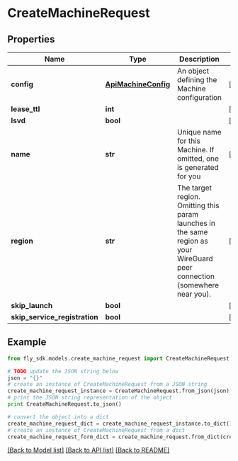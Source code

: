 # CreateMachineRequest


## Properties

Name | Type | Description | Notes
------------ | ------------- | ------------- | -------------
**config** | [**ApiMachineConfig**](ApiMachineConfig.md) | An object defining the Machine configuration | [optional] 
**lease_ttl** | **int** |  | [optional] 
**lsvd** | **bool** |  | [optional] 
**name** | **str** | Unique name for this Machine. If omitted, one is generated for you | [optional] 
**region** | **str** | The target region. Omitting this param launches in the same region as your WireGuard peer connection (somewhere near you). | [optional] 
**skip_launch** | **bool** |  | [optional] 
**skip_service_registration** | **bool** |  | [optional] 

## Example

```python
from fly_sdk.models.create_machine_request import CreateMachineRequest

# TODO update the JSON string below
json = "{}"
# create an instance of CreateMachineRequest from a JSON string
create_machine_request_instance = CreateMachineRequest.from_json(json)
# print the JSON string representation of the object
print CreateMachineRequest.to_json()

# convert the object into a dict
create_machine_request_dict = create_machine_request_instance.to_dict()
# create an instance of CreateMachineRequest from a dict
create_machine_request_form_dict = create_machine_request.from_dict(create_machine_request_dict)
```
[[Back to Model list]](../README.md#documentation-for-models) [[Back to API list]](../README.md#documentation-for-api-endpoints) [[Back to README]](../README.md)


